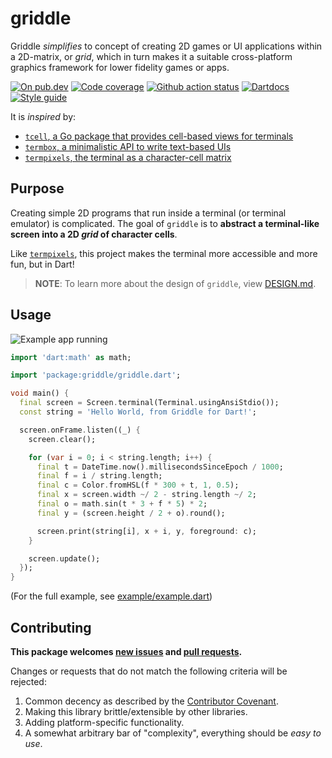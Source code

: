 # griddle

Griddle _simplifies_ to concept of creating 2D games or UI applications within
a 2D-matrix, or _grid_, which in turn makes it a suitable cross-platform
graphics framework for lower fidelity games or apps.

[![On pub.dev][pub_img]][pub_url]
[![Code coverage][cov_img]][cov_url]
[![Github action status][gha_img]][gha_url]
[![Dartdocs][doc_img]][doc_url]
[![Style guide][sty_img]][sty_url]

[pub_url]: https://pub.dartlang.org/packages/griddle
[pub_img]: https://img.shields.io/pub/v/griddle.svg
[gha_url]: https://github.com/matanlurey/griddle/actions
[gha_img]: https://github.com/matanlurey/griddle/workflows/Dart/badge.svg
[cov_url]: https://codecov.io/gh/matanlurey/griddle
[cov_img]: https://codecov.io/gh/matanlurey/griddle/branch/main/graph/badge.svg
[doc_url]: https://www.dartdocs.org/documentation/griddle/latest
[doc_img]: https://img.shields.io/badge/Documentation-griddle-blue.svg
[sty_url]: https://pub.dev/packages/neodart
[sty_img]: https://img.shields.io/badge/style-neodart-9cf.svg

It is _inspired_ by:

- [`tcell`, a Go package that provides cell-based views for terminals][tcell]
- [`termbox`, a minimalistic API to write text-based UIs][termbox]
- [`termpixels`, the terminal as a character-cell matrix][termpixels]

[tcell]: https://github.com/gdamore/tcell
[termbox]: https://github.com/nsf/termbox-go
[termpixels]: https://github.com/loganzartman/termpixels

## Purpose

Creating simple 2D programs that run inside a terminal (or terminal emulator) is
complicated. The goal of `griddle` is to **abstract a terminal-like screen into
a 2D _grid_ of character cells**.

Like [`termpixels`][termpixels], this project makes the terminal more
accessible and more fun, but in Dart!

> **NOTE**: To learn more about the design of `griddle`, view [DESIGN.md][].

[design.md]: DESIGN.md

## Usage

![Example app running](https://user-images.githubusercontent.com/168174/189504284-4e09879e-75bc-4916-afe0-998f1fa0e5ae.gif)

```dart
import 'dart:math' as math;

import 'package:griddle/griddle.dart';

void main() {
  final screen = Screen.terminal(Terminal.usingAnsiStdio());
  const string = 'Hello World, from Griddle for Dart!';

  screen.onFrame.listen((_) {
    screen.clear();

    for (var i = 0; i < string.length; i++) {
      final t = DateTime.now().millisecondsSinceEpoch / 1000;
      final f = i / string.length;
      final c = Color.fromHSL(f * 300 + t, 1, 0.5);
      final x = screen.width ~/ 2 - string.length ~/ 2;
      final o = math.sin(t * 3 + f * 5) * 2;
      final y = (screen.height / 2 + o).round();

      screen.print(string[i], x + i, y, foreground: c);
    }

    screen.update();
  });
}
```

(For the full example, see [example/example.dart](example/example.dart))

## Contributing

**This package welcomes [new issues][issues] and [pull requests][fork].**

[issues]: https://github.com/matanlurey/griddle/issues/new
[fork]: https://github.com/matanlurey/griddle/fork

Changes or requests that do not match the following criteria will be rejected:

1. Common decency as described by the [Contributor Covenant][code-of-conduct].
2. Making this library brittle/extensible by other libraries.
3. Adding platform-specific functionality.
4. A somewhat arbitrary bar of "complexity", everything should be _easy to use_.

[code-of-conduct]: https://www.contributor-covenant.org/version/1/4/code-of-conduct/
